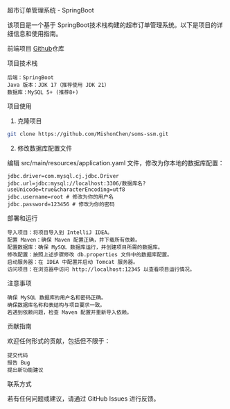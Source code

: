 超市订单管理系统 - SpringBoot

该项目是一个基于 SpringBoot技术栈构建的超市订单管理系统。以下是项目的详细信息和使用指南。


前端项目 [Github](https://github.com/MishonChen/soms-vue)仓库


项目技术栈

    后端：SpringBoot
    Java 版本：JDK 17（推荐使用 JDK 21）
    数据库：MySQL 5+ (推荐8+)

项目使用
1. 克隆项目


``` bash
git clone https://github.com/MishonChen/soms-ssm.git
```



2. 修改数据库配置文件

编辑 src/main/resources/application.yaml 文件，修改为你本地的数据库配置：


``` properties
jdbc.driver=com.mysql.cj.jdbc.Driver
jdbc.url=jdbc:mysql://localhost:3306/数据库名?useUnicode=true&characterEncoding=utf8
jdbc.username=root # 修改为你的用户名
jdbc.password=123456 # 修改为你的密码
```



部署和运行

    导入项目：将项目导入到 IntelliJ IDEA。
    配置 Maven：确保 Maven 配置正确，并下载所有依赖。
    配置数据库：确保 MySQL 数据库运行，并创建项目所需的数据库。
    修改配置：按照上述步骤修改 db.properties 文件中的数据库配置。
    启动服务器：在 IDEA 中配置并启动 Tomcat 服务器。
    访问项目：在浏览器中访问 http://localhost:12345 以查看项目运行情况。

注意事项

    确保 MySQL 数据库的用户名和密码正确。
    确保数据库名称和表结构与项目要求一致。
    若遇到依赖问题，检查 Maven 配置并重新导入依赖。

贡献指南

欢迎任何形式的贡献，包括但不限于：

    提交代码
    报告 Bug
    提出新功能建议

联系方式

若有任何问题或建议，请通过 GitHub Issues 进行反馈。

